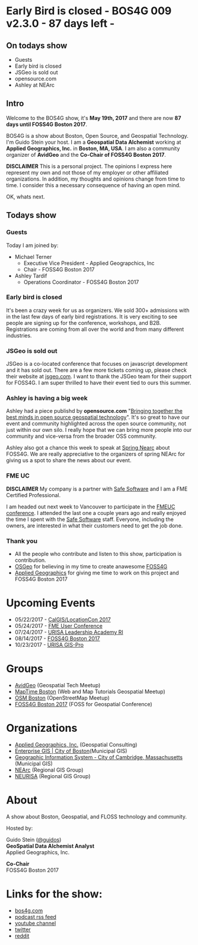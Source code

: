 # Early Bird is closed - BOS4G 009 v2.3.0 - 87 days left -

## On todays show

-   Guests
-   Early bird is closed
-   JSGeo is sold out
-   opensource.com
-   Ashley at NEArc

## Intro

Welcome to the BOS4G show, it's **May 19th, 2017** and there are now **87 days until FOSS4G Boston 2017**.

BOS4G is a show about Boston, Open Source, and Geospatial Technology. I'm Guido Stein your host. I am a **Geospatial Data Alchemist** working at **Applied Geographics, Inc.** in **Boston, MA, USA**. I am also a community organizer of **AvidGeo** and the **Co-Chair of FOSS4G Boston 2017**.

**DISCLAIMER** This is a personal project. The opinions I express here represent my own and not those of my employer or other affiliated organizations. In addition, my thoughts and opinions change from time to time. I consider this a necessary consequence of having an open mind.

OK, whats next.

## Todays show

### Guests

Today I am joined by:

-   Michael Terner
    -   Executive Vice President - Applied Geograpchics, Inc
    -   Chair - FOSS4G Boston 2017
-   Ashley Tardif
    -   Operations Coordinator - FOSS4G Boston 2017

### Early bird is closed

It's been a crazy week for us as organizers. We sold 300+ admissions with in the last few days of early bird registrations. It is very exciting to see people are signing up for the conference, workshops, and B2B. Registrations are coming from all over the world and from many different industries.

### JSGeo is sold out

JSGeo is a co-located conference that focuses on javascript development and it has sold out. There are a few more tickets coming up, please check their website at [jsgeo.com](http://jsgeo.com). I want to thank the JSGeo team for their support for FOSS4G. I am super thrilled to have their event tied to ours this summer.

### Ashley is having a big week

Ashley had a piece publishd by **opensource.com** "[Bringing together the best minds in open source geospatial technology](https://opensource.com/article/17/5/foss4g-boston)". It's so great to have our event and community highlighted across the open source community, not just within our own silo. I really hope that we can bring more people into our community and vice-versa from the broader OSS community.

Ashley also got a chance this week to speak at [Spring Nearc](http://www.northeastarc.org/spring-nearc.html) about FOSS4G. We are really appreciative to the organizers of spring NEArc for giving us a spot to share the news about our event.

### FME UC

**DISCLAIMER** My company is a partner with [Safe Software](https://www.safe.com/) and I am a FME Certified Professional.

I am headed out next week to Vancouver to participate in the [FMEUC conference](https://fmeuc.com/). I attended the last one a couple years ago and really enjoyed the time I spent with the [Safe Software](https://www.safe.com/) staff. Everyone, including the owners, are interested in what their customers need to get the job done.

### Thank you

-   All the people who contribute and listen to this show, participation is contribution.
-   [OSGeo](http://www.osgeo.org/) for believing in my time to create anawesome [FOSS4G](http://foss4g.org)
-   [Applied Geographics](http://appgeo.com) for giving me time to work on this project and FOSS4G Boston 2017

# Upcoming Events

-   05/22/2017 - [CalGIS/LocationCon 2017](https://calgis2017.locationcon.org/)
-   05/24/2017 - [FME User Conference](https://fmeuc.com)
-   07/24/2017 - [URISA Leadership Academy RI](http://www.urisa.org/education-events/urisa-leadership-academy/)
-   08/14/2017 - [FOSS4G Boston 2017](http://2017.foss4g.org/)
-   10/23/2017 - [URISA GIS-Pro](http://www.urisa.org/education-events/gis-pro-2017/)

# Groups

-   [AvidGeo](http://www.avidgeo.com) (Geospatial Tech Meetup)
-   [MapTime Boston](http://www.meetup.com/Maptime-Boston) (Web and Map Tutorials Geospatial Meetup)
-   [OSM Boston](http://www.meetup.com/OpenStreetMap-Boston) (OpenStreetMap Meetup)
-   [FOSS4G Boston 2017](http://2017.foss4g.org) (FOSS for Geospatial Conference)

# Organizations

-   [Applied Geographics, Inc.](www.appgeo.com) (Geospatial Consulting)
-   [Enterprise GIS | City of Boston](https://www.cityofboston.gov/maps/)(Municipal GIS)
-   [Geographic Information System - City of Cambridge, Massachusetts](http://www.cambridgema.gov/GIS/) (Municipal GIS)
-   [NEArc](http://www.northeastarc.org/) (Regional GIS Group)
-   [NEURISA](http://www.neurisa.org/) (Regional GIS Group)

# About

A show about Boston, Geospatial, and FLOSS technology and community.  

Hosted by:  

Guido Stein ([@guidos](http://www.twitter.com/guidos))  
**GeoSpatial Data Alchemist Analyst**  
Applied Geographics, Inc.  

**Co-Chair**  
FOSS4G Boston 2017

# Links for the show:

-   [bos4g.com](http://bos4g.com)
-   [podcast rss feed](http://feeds.soundcloud.com/users/soundcloud:users:208014781/sounds.rss)
-   [youtube channel](https://www.youtube.com/channel/UCZaniYbhIE23wmZU48-XgQg)
-   [twitter](http://www.twitter.com/guidos)
-   [reddit](https://www.reddit.com/r/bos4g)
